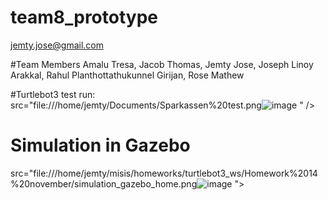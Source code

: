 # team8_prototype

jemty.jose@gmail.com

#Team Members Amalu Tresa, Jacob Thomas, Jemty Jose, Joseph Linoy Arakkal, Rahul Planthottathukunnel Girijan, Rose Mathew

#Turtlebot3 test run:
<image> src="file:///home/jemty/Documents/Sparkassen%20test.png![image](https://user-images.githubusercontent.com/107153892/202683859-23839d61-e249-4f33-a720-5d944e0a4911.png)
" />

# Simulation in Gazebo
<image> src="file:///home/jemty/misis/homeworks/turtlebot3_ws/Homework%2014%20november/simulation_gazebo_home.png![image](https://user-images.githubusercontent.com/107153892/202732133-88278889-c5dd-4444-acaf-e960e85744ab.png)
">  
